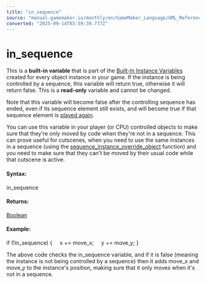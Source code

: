 ```yaml
---
title: "in_sequence"
source: "manual.gamemaker.io/monthly/en/GameMaker_Language/GML_Reference/Asset_Management/Sequences/in_sequence.htm"
converted: "2025-09-14T03:59:39.777Z"
---
```


# in\_sequence

This is a **built-in variable** that is part of the [Built-In Instance Variables](../Instances/Instance_Variables/Instance_Variables.md) created for every object instance in your game. If the instance is being controlled by a sequence, this variable will return true, otherwise it will return false. This is a **read-only** variable and cannot be changed.

Note that this variable will become false after the controlling sequence has ended, even if its sequence element still exists, and will become true if that sequence element is [played again](../Rooms/Sequence_Layers/layer_sequence_play.md).

You can use this variable in your player (or CPU) controlled objects to make sure that they're only moved by code when they're not in a sequence. This can prove useful for cutscenes, when you need to use the same instances in a sequence (using the [sequence\_instance\_override\_object](sequence_instance_override_object.md) function) and you need to make sure that they can't be moved by their usual code while that cutscene is active.

#### Syntax:

in\_sequence

#### Returns:

[Boolean](../../../GML_Overview/Data_Types.md)

#### Example:

if (!in\_sequence)
{
    x += move\_x;
    y += move\_y;
}

The above code checks the in\_sequence variable, and if it is false (meaning the instance is not being controlled by a sequence) then it adds move\_x and move\_y to the instance's position, making sure that it only moves when it's not in a sequence.